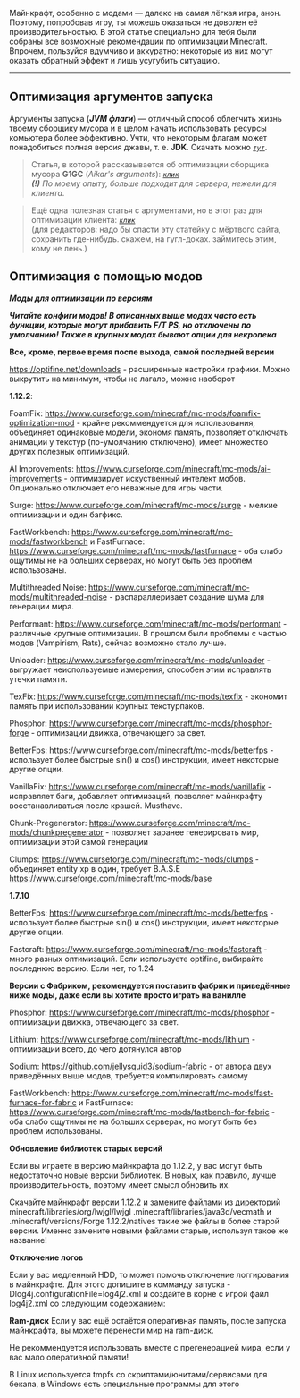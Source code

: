 Майнкрафт, особенно с модами — далеко на самая лёгкая игра, анон. Поэтому, попробовав игру, ты можешь оказаться не доволен её производительностью. В этой статье специально для тебя были собраны все возможные рекомендации по оптимизации Minecraft. Впрочем, пользуйся вдумчиво и аккуратно: некоторые из них могут оказать обратный эффект и лишь усугубить ситуацию.  

---

## Оптимизация аргументов запуска

Аргументы запуска (_**JVM флаги**_) — отличный способ облегчить жизнь твоему сборщику мусора и в целом начать использовать ресурсы комьютера более эффективно. Учти, что некоторым флагам может понадобиться полная версия джавы, т. е. **JDK**. Скачать можно _[`тут`](https://adoptopenjdk.net/)_.
> Статья, в которой рассказывается об оптимизации сборщика мусора **G1GC** (_Aikar's arguments_): _[`клик`](https://aikar.co/2018/07/02/tuning-the-jvm-g1gc-garbage-collector-flags-for-minecraft/)_  
_**(!)** По моему опыту, больше подходит для сервера, нежели для клиента._  

> Ещё одна полезная статья с аргументами, но в этот раз для оптимизации клиента: _[`клик`](https://cwelth.com/manuals.php?mid=2)_  
(для редакторов: надо бы спасти эту статейку с мёртвого сайта, сохранить где-нибудь. скажем, на гугл-доках. займитесь этим, кому не лень.)

## Оптимизация с помощью модов

_**Моды для оптимизации по версиям**_

_**Читайте конфиги модов! В описанных выше модах часто есть функции, которые могут прибавить F/T PS, но отключены по умолчанию! Также в крупных модах бывают опции для некропека**_

**Все, кроме, первое время после выхода, самой последней версии**

https://optifine.net/downloads - расширенные настройки графики. Можно выкрутить на минимум, чтобы не лагало, можно наоборот

**1.12.2**:

FoamFix: https://www.curseforge.com/minecraft/mc-mods/foamfix-optimization-mod - крайне рекоммендуется для использования, объединяет одинаковые модели, экономя память, позволяет отключать анимации у текстур (по-умолчанию отключено), имеет множество других полезных оптимизаций.

AI Improvements: https://www.curseforge.com/minecraft/mc-mods/ai-improvements - оптимизирует искуственный интелект мобов. Опционально отключает его неважные для игры части.

Surge: https://www.curseforge.com/minecraft/mc-mods/surge - мелкие оптимизации и один багфикс.

FastWorkbench: https://www.curseforge.com/minecraft/mc-mods/fastworkbench и FastFurnace: https://www.curseforge.com/minecraft/mc-mods/fastfurnace - оба слабо ощутимы не на больших серверах, но могут быть без проблем использованы.

Multithreaded Noise: https://www.curseforge.com/minecraft/mc-mods/multithreaded-noise - распараллеривает создание шума для генерации мира.

Performant: https://www.curseforge.com/minecraft/mc-mods/performant - различные крупные оптимизации. В прошлом были проблемы с частью модов (Vampirism, Rats), сейчас возможно стало лучше.

Unloader: https://www.curseforge.com/minecraft/mc-mods/unloader - выгружает неиспользуемые измерения, способен этим исправлять утечки памяти.

TexFix: https://www.curseforge.com/minecraft/mc-mods/texfix - экономит память при использовании крупных текстурпаков.

Phosphor: https://www.curseforge.com/minecraft/mc-mods/phosphor-forge - оптимизации движка, отвечающего за свет.

BetterFps: https://www.curseforge.com/minecraft/mc-mods/betterfps - использует более быстрые sin() и cos() инструкции, имеет некоторые другие опции.

VanillaFix: https://www.curseforge.com/minecraft/mc-mods/vanillafix - исправляет баги, добавляет оптимизаций, позволяет майнкрафту восстанавливаться после крашей. Musthave.

Chunk-Pregenerator: https://www.curseforge.com/minecraft/mc-mods/chunkpregenerator - позволяет заранее генерировать мир, оптимизации этой самой генерации

Clumps: https://www.curseforge.com/minecraft/mc-mods/clumps - объединяет entity xp в один, требует B.A.S.E https://www.curseforge.com/minecraft/mc-mods/base

**1.7.10**

BetterFps: https://www.curseforge.com/minecraft/mc-mods/betterfps - использует более быстрые sin() и cos() инструкции, имеет некоторые другие опции.

Fastcraft: https://www.curseforge.com/minecraft/mc-mods/fastcraft - много разных оптимизаций. Если используете optifine, выбирайте последнюю версию. Если нет, то 1.24

**Версии с Фабриком, рекомендуется поставить фабрик и приведённые ниже моды, даже если вы хотите просто играть на ванилле**

Phosphor: https://www.curseforge.com/minecraft/mc-mods/phosphor - оптимизации движка, отвечающего за свет.

Lithium: https://www.curseforge.com/minecraft/mc-mods/lithium - оптимизации всего, до чего дотянулся автор

Sodium: https://github.com/jellysquid3/sodium-fabric - от автора двух приведённых выше модов, требуется компилировать самому

FastWorkbench: https://www.curseforge.com/minecraft/mc-mods/fast-furnace-for-fabric и FastFurnace: https://www.curseforge.com/minecraft/mc-mods/fastbench-for-fabric - оба слабо ощутимы не на больших серверах, но могут быть без проблем использованы.


**Обновление библиотек старых версий**

Если вы играете в версию майнкрафта до 1.12.2, у вас могут быть недостаточно новые версии библиотек. В новых, как правило, лучше производительность, поэтому имеет смысл обновить их.

Скачайте майнкрафт версии 1.12.2 и замените файлами из директорий minecraft/libraries/org/lwjgl/lwjgl .minecraft/libraries/java3d/vecmath и .minecraft/versions/Forge 1.12.2/natives такие же файлы в более старой версии. Именно замените новыми файлами старые, используя такое же название!

**Отключение логов**

Если у вас медленный HDD, то может помочь отключение логгирования в майнкрафте. Для этого допишите в комманду запуска -Dlog4j.configurationFile=log4j2.xml и создайте в корне с игрой файл log4j2.xml со следующим содержанием:

<?xml version="1.0" encoding="UTF-8"?>
<Configuration status="ERROR" packages="com.mojang.util">
    <Loggers>
        <Root level="OFF" additivity="false">
        </Root>
    </Loggers>
</Configuration>

**Ram-диск**
Если у вас ещё остаётся оперативная память, после запуска майнкрафта, вы можете перенести мир на ram-диск.

Не рекоммендуется использовать вместе с прегенерацией мира, если у вас мало оперативной памяти!

В Linux используется tmpfs со скриптами/юнитами/сервисами для бекапа, в Windows есть специальные программы для этого
